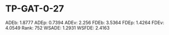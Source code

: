 # TP-GAT-0-27

ADEb: 1.8777
ADEp: 0.7394
ADEv: 2.256
FDEb: 3.5364
FDEp: 1.4264
FDEv: 4.0549
Rank: 752
WSADE: 1.2931
WSFDE: 2.4163